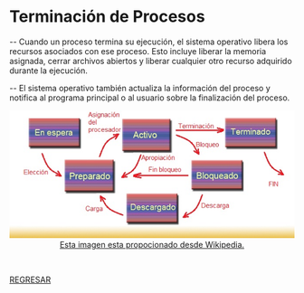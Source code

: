 # Terminación de Procesos

-- Cuando un proceso termina su ejecución, el sistema operativo libera los recursos asociados con ese proceso. Esto incluye liberar la memoria asignada, cerrar archivos abiertos y liberar cualquier otro recurso adquirido durante la ejecución.

-- El sistema operativo también actualiza la información del proceso y notifica al programa principal o al usuario sobre la finalización del proceso.

<p align="center">
  <a href="https://1984.lsi.us.es/wiki-ssoo/index.php/Estados_de_los_procesos">
  <img src="./imagenes/terminacion_de_procesos.jpg" alt="Esta imagen esta propocionado desde Wikipedia">
  <br>
Esta imagen esta propocionado desde Wikipedia.
</p>
<br>

[REGRESAR](../../../../gakc05.github.io/sistemas/procesos/01_introduccion.md)
